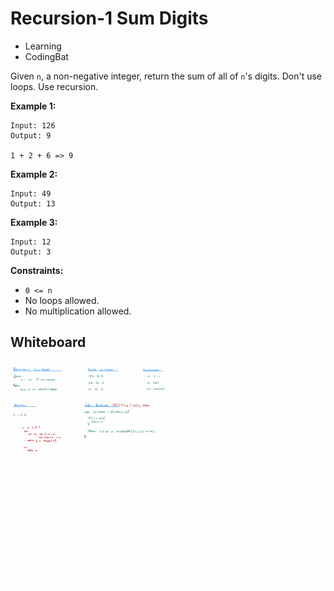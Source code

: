 # Recursion-1 Sum Digits
- Learning
- CodingBat

Given `n`, a non-negative integer, return the sum of all of `n`'s digits. Don't
use loops. Use recursion.

**Example 1:**
```
Input: 126
Output: 9

1 + 2 + 6 => 9
```

**Example 2:**
```
Input: 49
Output: 13
```

**Example 3:**
```
Input: 12
Output: 3
```

**Constraints:**
- `0 <= n`
- No loops allowed.
- No multiplication allowed.

## Whiteboard
![Whiteboard Image][whiteboard-image]

<!-- Refs -->
[whiteboard-image]: whiteboard.jpg
